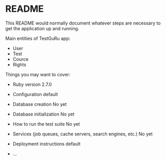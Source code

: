 # README

This README would normally document whatever steps are necessary to get the
application up and running.

Main entities of TestGuRu app:

  - User
  - Test
  - Cource
  - Rights

Things you may want to cover:

* Ruby version
  2.7.0

* Configuration
    default
* Database creation
    No yet 
* Database initialization
    No yet 
* How to run the test suite
    No yet 
* Services (job queues, cache servers, search engines, etc.)
    No yet 
* Deployment instructions
    default
* ...
